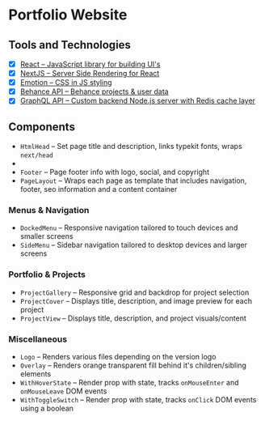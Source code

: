 # Portfolio Website

## Tools and Technologies

- [x] [React – JavaScript library for building UI's](https://reactjs.org/)
- [x] [NextJS – Server Side Rendering for React](https://nextjs.org/)
- [x] [Emotion – CSS in JS styling](https://emotion.sh/docs/introduction)
- [x] [Behance API – Behance projects & user data](https://www.behance.net/dev)
- [x] [GraphQL API – Custom backend Node.js server with Redis cache layer](https://github.com/MannyIkomi/portfolio-api-graphql)

## Components

- `HtmlHead` – Set page title and description, links typekit fonts, wraps `next/head`
-
- `Footer` – Page footer info with logo, social, and copyright
- `PageLayout` – Wraps each page as template that includes navigation, footer, seo information and a content container

### Menus & Navigation

- `DockedMenu` – Responsive navigation tailored to touch devices and smaller screens
- `SideMenu` – Sidebar navigation tailored to desktop devices and larger screens

### Portfolio & Projects

- `ProjectGallery` – Responsive grid and backdrop for project selection
- `ProjectCover` – Displays title, description, and image preview for each project
- `ProjectView` – Displays title, description, and project visuals/content

### Miscellaneous

- `Logo` – Renders various files depending on the version logo
- `Overlay` – Renders orange transparent fill behind it's children/sibling elements
- `WithHoverState` – Render prop with state, tracks `onMouseEnter` and `onMouseLeave` DOM events
- `WithToggleSwitch` – Render prop with state, tracks `onClick` DOM events using a boolean
